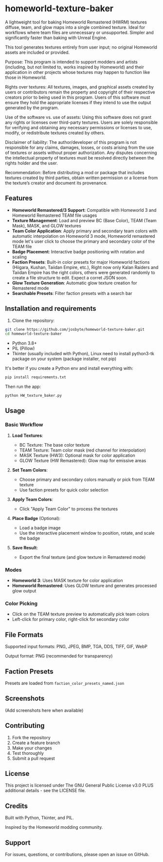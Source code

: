 # homeworld-texture-baker
A lightweight tool for baking Homeworld Remastered (HWRM) textures diffuse, team, and glow maps into a single combined texture. Ideal for workflows where team files are unnecessary or unsupported. Simpler and significantly faster than baking with Unreal Engine.

This tool generates textures entirely from user input; no original Homeworld assets are included or provided.

Purpose: This program is intended to support modders and artists (including, but not limited to, works inspired by Homeworld) and their application in other projects whose textures may happen to function like those in Homeworld.

Rights over textures: All textures, images, and graphical assets created by users or contributors remain the property and copyright of their respective creators prior to being used in this program. Users of this software must ensure they hold the appropriate licenses if they intend to use the output generated by the program.

Use of the software vs. use of assets: Using this software does not grant any rights or licenses over third-party textures. Users are solely responsible for verifying and obtaining any necessary permissions or licenses to use, modify, or redistribute textures created by others.

Disclaimer of liability: The author/developer of this program is not responsible for any claims, damages, losses, or costs arising from the use of textures or assets without proper authorization. Any disputes concerning the intellectual property of textures must be resolved directly between the rights holder and the user.

Recommendation: Before distributing a mod or package that includes textures created by third parties, obtain written permission or a license from the texture’s creator and document its provenance.

## Features

- **Homeworld Remastered/3 Support**: Compatible with Homeworld 3 and Homeworld Remastered TEAM file usages
- **Texture Management**: Load and preview BC (Base Color), TEAM (Team Mask), MASK, and GLOW textures
- **Team Color Application**: Apply primary and secondary team colors with automatic interpolation on Homeworld 3 mode, Homeworld remastered mode let's user click to choose the primary and secondary color of the TEAM file
- **Badge Placement**: Interactive badge positioning with rotation and scaling
- **Faction Presets**: Built-in color presets for major Homeworld factions (Hiigara, Kushan, Taiidan Empire, etc.), Right now only Kalan Raiders and Taiidan Empire has the right colors, others were generated randomly to create a file structure to edit. Expect a corret JSON soon.
- **Glow Texture Generation**: Automatic glow texture creation for Remastered mode
- **Searchable Presets**: Filter faction presets with a search bar

## Installation and requirements

1. Clone the repository:
```bash
git clone https://github.com/josbyte/homeworld-texture-baker.git
cd homeworld-texture-baker
```

- Python 3.8+
- PIL (Pillow)
- Tkinter (usually included with Python), Linux need to install python3-tk package on your system (package installer, not pip)

It's better if you create a Python env and install everything with:
```bash
pip install requirements.txt
```
Then run the app:
```bash
python HW_texture_baker.py
```
## Usage

### Basic Workflow

1. **Load Textures**:
   - BC Texture: The base color texture
   - TEAM Texture: Team color mask (red channel for interpolation)
   - MASK Texture (HW3): Optional mask for color application
   - GLOW Texture (HW Remastered): Glow map for emissive areas

2. **Set Team Colors**:
   - Choose primary and secondary colors manually or pick from TEAM texture
   - Use faction presets for quick color selection

3. **Apply Team Colors**:
   - Click "Apply Team Color" to process the textures

4. **Place Badge** (Optional):
   - Load a badge image
   - Use the interactive placement window to position, rotate, and scale the badge

5. **Save Result**:
   - Export the final texture (and glow texture in Remastered mode)

### Modes

- **Homeworld 3**: Uses MASK texture for color application
- **Homeworld Remastered**: Uses GLOW texture and generates processed glow output

### Color Picking

- Click on the TEAM texture preview to automatically pick team colors
- Left-click for primary color, right-click for secondary color

## File Formats

Supported input formats: PNG, JPEG, BMP, TGA, DDS, TIFF, GIF, WebP

Output format: PNG (recommended for transparency)

## Faction Presets

Presets are loaded from `faction_color_presets_named.json`

## Screenshots

(Add screenshots here when available)

## Contributing

1. Fork the repository
2. Create a feature branch
3. Make your changes
4. Test thoroughly
5. Submit a pull request

## License

This project is licensed under The GNU General Public License v3.0 PLUS additional details - see the LICENSE file.

## Credits

Built with Python, Tkinter, and PIL.

Inspired by the Homeworld modding community.

## Support

For issues, questions, or contributions, please open an issue on GitHub.
